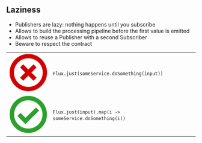 ## Laziness

* Publishers are lazy: nothing happens until you subscribe
* Allows to build the processing pipeline before the first value is emitted
* Allows to reuse a Publisher with a second Subscriber
* Beware to respect the contract

| |  |
|-|--|
| <img src="lib/images/no.png" style="border:0;background:black"/> | ```Flux.just(someService.doSomething(input))``` |
| <img src="lib/images/yes.png" style="border:0;background:black"/> | ```Flux.just(input).map(i -> someService.doSomething(i)) ``` |

